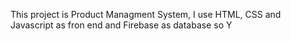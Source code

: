 This project is Product Managment System, I use HTML, CSS and Javascript as fron end and Firebase as database so Y